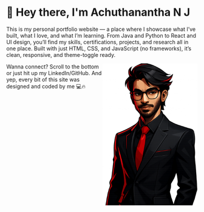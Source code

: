 # 👋 Hey there, I'm Achuthanantha N J

This is my personal portfolio website — a place where I showcase what I’ve built, what I love, and what I’m learning. From Java and Python to React and UI design, you’ll find my skills, certifications, projects, and research all in one place. Built with just HTML, CSS, and JavaScript (no frameworks), it’s clean, responsive, and theme-toggle ready.

<img align="right" src="pics/valochar.png" width="250" alt="Portfolio Preview">

Wanna connect? Scroll to the bottom or just hit up my LinkedIn/GitHub. And yep, every bit of this site was designed and coded by me 💻🔥
